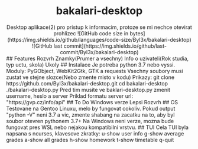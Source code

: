 <h1 align="center">bakalari-desktop</h1>

<div align="center">
  Desktop aplikace(2) pro pristup k informacim, protoze se mi nechce otevirat prohlizec  
  ![GitHub code size in bytes](https://img.shields.io/github/languages/code-size/Byl3x/bakalari-desktop)  
  ![GitHub last commit](https://img.shields.io/github/last-commit/Byl3x/bakalari-desktop)  
</div>  
## Features
Rozvrh
Znamky(Prumer a vsechny)  
Info o uzivateli(Rok studia, typ uctu, skola)  
Ukoly  
## Instalace
Je potreba python 3.7 nebo vyssi.  
Moduly: PyGObject, WebKit2Gtk, GTK a requests  
Vsechny soubory musi zustat ve stejne slozce(Nebo zmente misto v kodu)  
Prikazy: 
git clone https://github.com/Byl3x/bakalari-desktop.git  
cd bakalari-desktop  
./bakalari-desktop.py  
Pred tim musite ve baklari-desktop.py zmenit username, heslo a server  
Priklad formatu server url: "https://gvp.cz/info/api"  
## To Do
Windows verze
Lepsi Rozvrh
## OS
Testovane na Gentoo Linuxu, melo by fungovat cokoliv.  
Pokud output "python -V" neni 3.7 a vic, zmente shabang na zacatku na to, aby byl soubor otevren pythonem 3.7+  
Na Windows neni verze, mozna bude fungovat pres WSL nebo nejakou kompatibilni vrstvu.  
## TUI
Cela TUI byla napsana s ncurses, klavesove zkratky:  
u-show user info  
g-show average grades  
a-show all grades  
h-show homework 
t-show timetable  
q-quit
